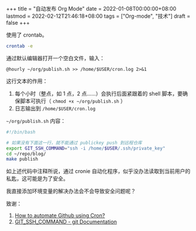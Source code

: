 +++
title = "自动发布 Org Mode"
date = 2022-01-08T00:00:00+08:00
lastmod = 2022-02-12T21:46:18+08:00
tags = ["Org-mode", "技术"]
draft = false
+++

使用了 crontab。

```sh
crontab -e
```

通过默认编辑器打开一个空白文件，输入：

```text
@hourly ~/org/publish.sh >> /home/$USER/cron.log 2>&1
```

这行文本的作用：

1.  每个小时（整点，如 1 点，2 点……）会执行后面紧跟着的 shell 脚本，要确保脚本可执行（ `chmod +x ~/org/publish.sh` ）
2.  日志输出到 `/home/$USER/cron.log`

`~/org/publish.sh` 内容：

```sh
#!/bin/bash

# 如果没有下面这一行，就不能通过 publickey push 到远程仓库
export GIT_SSH_COMMAND="ssh -i /home/$USER/.ssh/private_key"
cd ~/repo/blog/
make publish
```

如上述代码中注释所说，通过 cronie 自动化程序，似乎没办法读取到当前用户的私匙，这可能是为了安全。

我直接添加环境变量的解决办法会不会导致安全问题呢？

致谢：

1.  [How to automate Github using Cron?](https://chai-bapat.medium.com/how-to-automate-github-using-cron-16effc825bcf)
2.  [GIT\_SSH\_COMMAND - git Documentation](https://git-scm.com/docs/git#Documentation/git.txt-codeGITSSHCOMMANDcode)